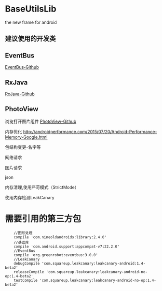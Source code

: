 # BaseUtilsLib
the new frame for android

建议使用的开发类
---------

## EventBus
[EventBus-Github](https://github.com/greenrobot/EventBus)

## RxJava
[RxJava-Github](https://github.com/ReactiveX/RxJava)

## PhotoView
浏览打开图片组件
[PhotoView-Github](https://github.com/bm-x/PhotoView)

内存优化
http://androidperformance.com/2015/07/20/Android-Performance-Memory-Google.html

包结构变更-名字等

网络请求

图片请求

json

内存清理,使用严苛模式（StrictMode）

使用内存检测LeakCanary

# 需要引用的第三方包
```
    //图形处理
    compile 'com.nineoldandroids:library:2.4.0'
    //基础库
    compile 'com.android.support:appcompat-v7:22.2.0'
    //EventBus
    compile 'org.greenrobot:eventbus:3.0.0'
    //LeakCanary
    debugCompile 'com.squareup.leakcanary:leakcanary-android:1.4-beta2'
    releaseCompile 'com.squareup.leakcanary:leakcanary-android-no-op:1.4-beta2'
    testCompile 'com.squareup.leakcanary:leakcanary-android-no-op:1.4-beta2'
```
